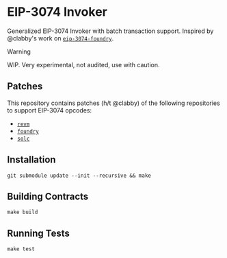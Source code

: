# EIP-3074 Invoker

Generalized EIP-3074 Invoker with batch transaction support. Inspired by @clabby's work on [`eip-3074-foundry`](https://github.com/clabby/eip-3074-foundry).

> [!WARNING] 
> WIP. Very experimental, not audited, use with caution.

## Patches

This repository contains patches (h/t @clabby) of the following repositories to support EIP-3074 opcodes:

- [`revm`](https://github.com/jxom/revm/tree/jxom/eip-3074)
- [`foundry`](https://github.com/jxom/foundry/tree/jxom/eip-3074)
- [`solc`](https://github.com/clabby/solidity/tree/cl/eip-3074)

## Installation

```
git submodule update --init --recursive && make
```

## Building Contracts

```
make build
```

## Running Tests

```
make test
```